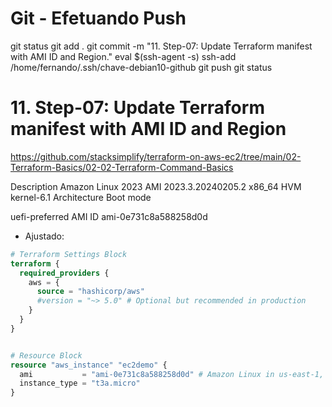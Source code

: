 
# ############################################################################
# ############################################################################
# ############################################################################
# Git - Efetuando Push

git status
git add .
git commit -m "11. Step-07: Update Terraform manifest with AMI ID and Region."
eval $(ssh-agent -s)
ssh-add /home/fernando/.ssh/chave-debian10-github
git push
git status


# ############################################################################
# ############################################################################
# ############################################################################
#  11. Step-07: Update Terraform manifest with AMI ID and Region


<https://github.com/stacksimplify/terraform-on-aws-ec2/tree/main/02-Terraform-Basics/02-02-Terraform-Command-Basics>


Description
Amazon Linux 2023 AMI 2023.3.20240205.2 x86_64 HVM kernel-6.1
Architecture
Boot mode

uefi-preferred
AMI ID
ami-0e731c8a588258d0d


- Ajustado:

~~~~tf
# Terraform Settings Block
terraform {
  required_providers {
    aws = {
      source = "hashicorp/aws"
      #version = "~> 5.0" # Optional but recommended in production
    }
  }
}


# Resource Block
resource "aws_instance" "ec2demo" {
  ami           = "ami-0e731c8a588258d0d" # Amazon Linux in us-east-1, update as per your region
  instance_type = "t3a.micro"
}
~~~~